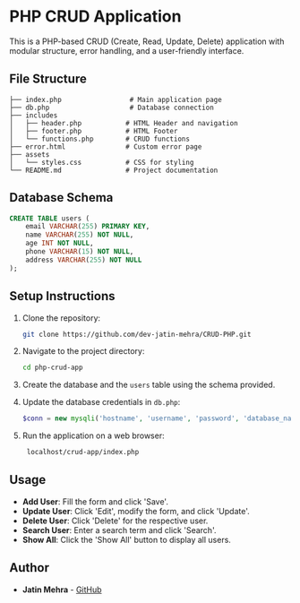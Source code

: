 # PHP CRUD Application

This is a PHP-based CRUD (Create, Read, Update, Delete) application with modular structure, error handling, and a user-friendly interface.

## File Structure

```
├── index.php                 # Main application page
├── db.php                    # Database connection
├── includes
│   ├── header.php           # HTML Header and navigation
│   ├── footer.php           # HTML Footer
│   └── functions.php        # CRUD functions
├── error.html               # Custom error page
├── assets
│   └── styles.css           # CSS for styling
└── README.md                # Project documentation
```

## Database Schema

```sql
CREATE TABLE users (
    email VARCHAR(255) PRIMARY KEY,
    name VARCHAR(255) NOT NULL,
    age INT NOT NULL,
    phone VARCHAR(15) NOT NULL,
    address VARCHAR(255) NOT NULL
);
```

## Setup Instructions

1. Clone the repository:

   ```bash
   git clone https://github.com/dev-jatin-mehra/CRUD-PHP.git
   ```

2. Navigate to the project directory:

   ```bash
   cd php-crud-app
   ```

3. Create the database and the `users` table using the schema provided.

4. Update the database credentials in `db.php`:

   ```php
   $conn = new mysqli('hostname', 'username', 'password', 'database_name');
   ```

5. Run the application on a web browser:

   ```bash
    localhost/crud-app/index.php
   ```

## Usage

* **Add User**: Fill the form and click 'Save'.
* **Update User**: Click 'Edit', modify the form, and click 'Update'.
* **Delete User**: Click 'Delete' for the respective user.
* **Search User**: Enter a search term and click 'Search'.
* **Show All**: Click the 'Show All' button to display all users.

## Author

* **Jatin Mehra** - [GitHub](https://github.com/dev-jatin-mehra)

